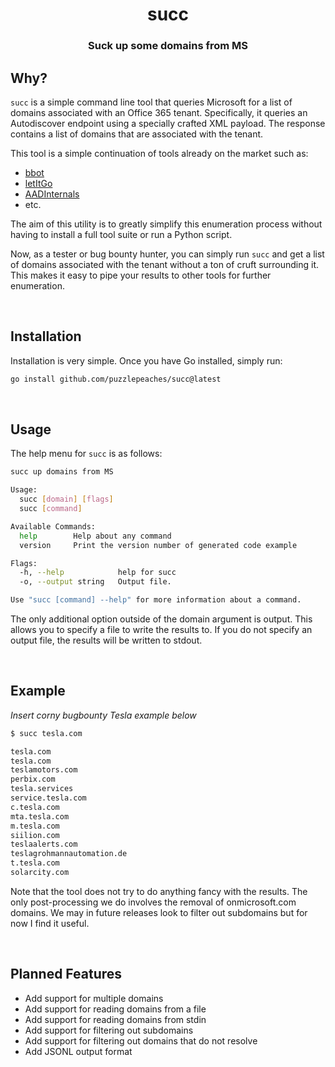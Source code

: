 
<h1 align="center">succ</h1>

<h3 align="center">Suck up some domains from MS</h3>

## Why? 

`succ` is a simple command line tool that queries Microsoft for a list of domains associated with an Office 365 tenant. Specifically, it queries an Autodiscover endpoint using a specially crafted XML payload. The response contains a list of domains that are associated with the tenant.

This tool is a simple continuation of tools already on the market such as:

* [bbot](https://blog.blacklanternsecurity.com/p/bbot)
* [letItGo](https://github.com/SecurityRiskAdvisors/letItGo)
* [AADInternals](https://github.com/Gerenios/AADInternals)
* etc.

The aim of this utility is to greatly simplify this enumeration process without having to install a full tool suite or run a Python script. 

Now, as a tester or bug bounty hunter, you can simply run `succ` and get a list of domains associated with the tenant without a ton of cruft surrounding it. This makes it easy to pipe your results to other tools for further enumeration.

<br>

## Installation

Installation is very simple. Once you have Go installed, simply run:

```bash
go install github.com/puzzlepeaches/succ@latest
```

<br>

## Usage

The help menu for `succ` is as follows:

```bash
succ up domains from MS

Usage:
  succ [domain] [flags]
  succ [command]

Available Commands:
  help        Help about any command
  version     Print the version number of generated code example

Flags:
  -h, --help            help for succ
  -o, --output string   Output file.

Use "succ [command] --help" for more information about a command.
```

The only additional option outside of the domain argument is output. This allows you to specify a file to write the results to. If you do not specify an output file, the results will be written to stdout.


<br>

## Example

_Insert corny bugbounty Tesla example below_

```bash
$ succ tesla.com

tesla.com
tesla.com
teslamotors.com
perbix.com
tesla.services
service.tesla.com
c.tesla.com
mta.tesla.com
m.tesla.com
siilion.com
teslaalerts.com
teslagrohmannautomation.de
t.tesla.com
solarcity.com
```

Note that the tool does not try to do anything fancy with the results. The only post-processing we do involves the removal of onmicrosoft.com domains. We may in future releases look to filter out subdomains but for now I find it useful. 

<br>

## Planned Features

* Add support for multiple domains
* Add support for reading domains from a file
* Add support for reading domains from stdin
* Add support for filtering out subdomains
* Add support for filtering out domains that do not resolve
* Add JSONL output format


